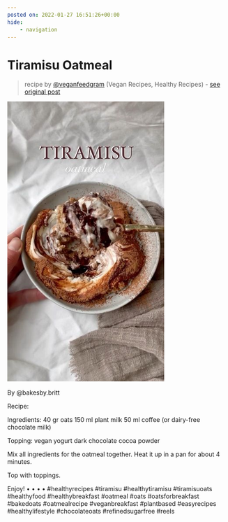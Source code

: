 ```yaml
---
posted on: 2022-01-27 16:51:26+00:00
hide:
    - navigation
---
```


# Tiramisu Oatmeal  

> recipe by [@veganfeedgram](https://www.instagram.com/veganfeedgram/) 
(Vegan Recipes, Healthy Recipes) - [see original post](https://instagram.com/p/CZPZyAAJyQz)

![](../img/veganfeedgram_27-01-2022_1601.png)


By @bakesby.britt 

Recipe:

Ingredients:
40 gr oats
150 ml plant milk
50 ml coffee (or dairy-free chocolate milk)

Topping:
vegan yogurt
dark chocolate
cocoa powder

Mix all ingredients for the oatmeal together.  Heat it up in a pan for about 4 minutes.

Top with toppings.

Enjoy!
•
•
•
•
\#healthyrecipes \#tiramisu \#healthytiramisu \#tiramisuoats \#healthyfood \#healthybreakfast \#oatmeal \#oats \#oatsforbreakfast \#bakedoats \#oatmealrecipe \#veganbreakfast \#plantbased \#easyrecipes \#healthylifestyle \#chocolateoats \#refinedsugarfree \#reels 